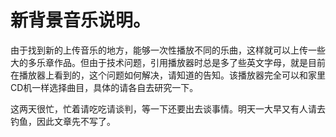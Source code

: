 新背景音乐说明。
====



由于找到新的上传音乐的地方，能够一次性播放不同的乐曲，这样就可以上传一些大的多乐章作品。但由于技术问题，引用播放器时总是多了些英文字母，就是目前在播放器上看到的，这个问题如何解决，请知道的告知。该播放器完全可以和家里CD机一样选择曲目，具体的请各自去研究一下。







这两天很忙，忙着请吃吃请谈判，等一下还要出去谈事情。明天一大早又有人请去钓鱼，因此文章先不写了。



